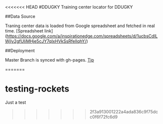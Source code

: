 <<<<<<< HEAD
#DDUGKY
Training center locator for DDUGKY

##Data Source

Traning center data is loaded from Google spreadsheet and fetched in real time.
[Spreadsheet link] (https://docs.google.com/a/inspirationedge.com/spreadsheets/d/1ucbsCdlLWjIy2gfUIiMHje5cJY7qlxHVkSsRfellqhY/)

##Deployment 

Master Branch is synced with gh-pages. [Tip](http://brettterpstra.com/2012/09/26/github-tip-easily-sync-your-master-to-github-pages/)




=======
# testing-rockets
Just a test
>>>>>>> 2f3a913001222a4ada836c9f75dcc0f6f72fc6d9
